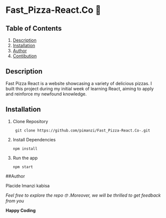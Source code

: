 # Fast_Pizza-React.Co 🍕

## Table of Contents

1. [Description](description)
2. [Installation](installation)
3. [Author](author)
4. [Contibution](contribution)

## Description

Fast Pizza React is a website showcasing a variety of delicious pizzas. I built this project during my initial week of learning React, aiming to apply and reinforce my newfound knowledge.

## Installation

1. Clone Repository

   ```
    git clone https://github.com/pimanzi/Fast_Pizza-React.Co-.git

   ```

2. Install Dependencies

   ```
   npm install

   ```

3. Run the app
   ```
   npm start
   ```

##Author

Placide Imanzi kabisa

_Feel free to explore the repo 🤓 .Moreover, we will be thrilled to get feedback from you_

**Happy Coding**
